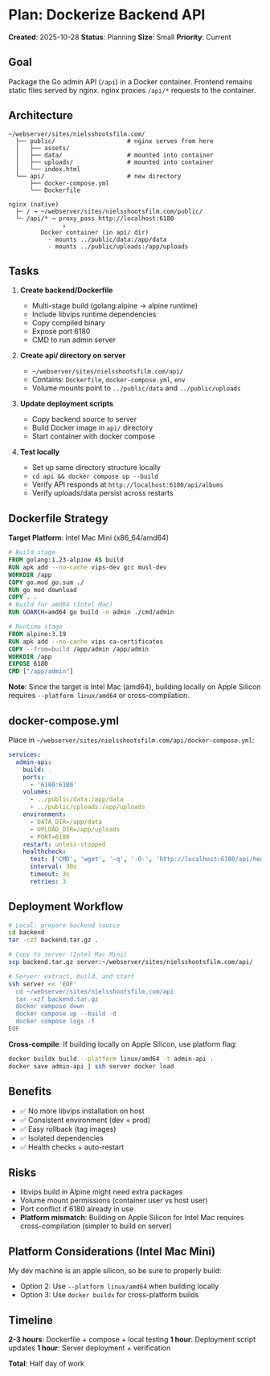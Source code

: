 # Plan: Dockerize Backend API

**Created**: 2025-10-28
**Status**: Planning
**Size**: Small
**Priority**: Current

## Goal

Package the Go admin API (`/api`) in a Docker container. Frontend remains static files served by nginx. nginx proxies `/api/*` requests to the container.

## Architecture

```text
~/webserver/sites/nielsshootsfilm.com/
  ├── public/                    # nginx serves from here
  │   ├── assets/
  │   ├── data/                  # mounted into container
  │   ├── uploads/               # mounted into container
  │   └── index.html
  └── api/                       # new directory
      ├── docker-compose.yml
      └── Dockerfile

nginx (native)
  ├─ / → ~/webserver/sites/nielsshootsfilm.com/public/
  └─ /api/* → proxy_pass http://localhost:6180
               ↓
         Docker container (in api/ dir)
           - mounts ../public/data:/app/data
           - mounts ../public/uploads:/app/uploads
```

## Tasks

1. **Create backend/Dockerfile**

   - Multi-stage build (golang:alpine → alpine runtime)
   - Include libvips runtime dependencies
   - Copy compiled binary
   - Expose port 6180
   - CMD to run admin server

2. **Create api/ directory on server**

   - `~/webserver/sites/nielsshootsfilm.com/api/`
   - Contains: `Dockerfile`, `docker-compose.yml`, `env`
   - Volume mounts point to `../public/data` and `../public/uploads`

3. **Update deployment scripts**

   - Copy backend source to server
   - Build Docker image in `api/` directory
   - Start container with docker compose

4. **Test locally**
   - Set up same directory structure locally
   - `cd api && docker compose up --build`
   - Verify API responds at `http://localhost:6180/api/albums`
   - Verify uploads/data persist across restarts

## Dockerfile Strategy

**Target Platform**: Intel Mac Mini (x86_64/amd64)

```dockerfile
# Build stage
FROM golang:1.23-alpine AS build
RUN apk add --no-cache vips-dev gcc musl-dev
WORKDIR /app
COPY go.mod go.sum ./
RUN go mod download
COPY . .
# Build for amd64 (Intel Mac)
RUN GOARCH=amd64 go build -o admin ./cmd/admin

# Runtime stage
FROM alpine:3.19
RUN apk add --no-cache vips ca-certificates
COPY --from=build /app/admin /app/admin
WORKDIR /app
EXPOSE 6180
CMD ["/app/admin"]
```

**Note**: Since the target is Intel Mac (amd64), building locally on Apple Silicon requires `--platform linux/amd64` or cross-compilation.

## docker-compose.yml

Place in `~/webserver/sites/nielsshootsfilm.com/api/docker-compose.yml`:

```yaml
services:
  admin-api:
    build: .
    ports:
      - '6180:6180'
    volumes:
      - ../public/data:/app/data
      - ../public/uploads:/app/uploads
    environment:
      - DATA_DIR=/app/data
      - UPLOAD_DIR=/app/uploads
      - PORT=6180
    restart: unless-stopped
    healthcheck:
      test: ['CMD', 'wget', '-q', '-O-', 'http://localhost:6180/api/health']
      interval: 30s
      timeout: 3s
      retries: 3
```

## Deployment Workflow

```bash
# Local: prepare backend source
cd backend
tar -czf backend.tar.gz .

# Copy to server (Intel Mac Mini)
scp backend.tar.gz server:~/webserver/sites/nielsshootsfilm.com/api/

# Server: extract, build, and start
ssh server << 'EOF'
  cd ~/webserver/sites/nielsshootsfilm.com/api
  tar -xzf backend.tar.gz
  docker compose down
  docker compose up --build -d
  docker compose logs -f
EOF
```

**Cross-compile**: If building locally on Apple Silicon, use platform flag:

```bash
docker buildx build --platform linux/amd64 -t admin-api .
docker save admin-api | ssh server docker load
```

## Benefits

- ✅ No more libvips installation on host
- ✅ Consistent environment (dev = prod)
- ✅ Easy rollback (tag images)
- ✅ Isolated dependencies
- ✅ Health checks + auto-restart

## Risks

- libvips build in Alpine might need extra packages
- Volume mount permissions (container user vs host user)
- Port conflict if 6180 already in use
- **Platform mismatch**: Building on Apple Silicon for Intel Mac requires cross-compilation (simpler to build on server)

## Platform Considerations (Intel Mac Mini)

My dev machine is an apple silicon, so be sure to properly build:

- Option 2: Use `--platform linux/amd64` when building locally
- Option 3: Use `docker buildx` for cross-platform builds

## Timeline

**2-3 hours**: Dockerfile + compose + local testing
**1 hour**: Deployment script updates
**1 hour**: Server deployment + verification

**Total**: Half day of work
